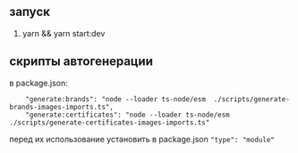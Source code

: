 ## запуск
1. yarn && yarn start:dev

## скрипты автогенерации
в package.json:
```
    "generate:brands": "node --loader ts-node/esm  ./scripts/generate-brands-images-imports.ts",
    "generate:certificates": "node --loader ts-node/esm  ./scripts/generate-certificates-images-imports.ts"
```

перед их использование установить в package.json `"type": "module"`